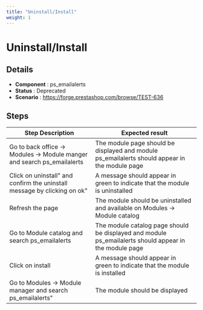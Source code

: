 ```yaml
---
title: "Uninstall/Install"
weight: 1
---
```


# Uninstall/Install
## Details
* **Component** : ps_emailalerts
* **Status** : Deprecated
* **Scenario** : https://forge.prestashop.com/browse/TEST-636

## Steps
| Step Description | Expected result |
| ----- | ----- |
| Go to back office -> Modules -> Module manger and search ps_emailalerts | The module page should be displayed and module ps_emailalerts should appear in the module page |
| Click on uninstall" and confirm the uninstall message by clicking on ok" | A message should appear in green to indicate that the module is uninstalled |
| Refresh the page | The module should be uninstalled and available on Modules -> Module catalog |
| Go to Module catalog and search ps_emailalerts | The module catalog page should be displayed and module ps_emailalerts should appear in the module page |
| Click on install | A message should appear in green to indicate that the module is installed |
| Go to Modules -> Module manager and search ps_emailalerts" | The module should be displayed |
